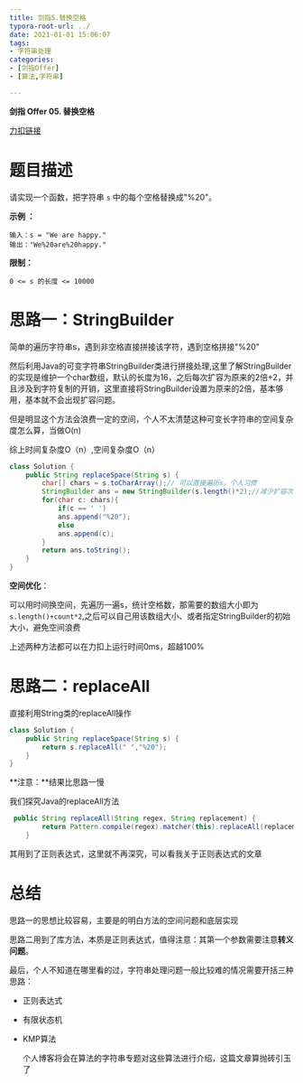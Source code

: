 ```yaml
---
title: 剑指5.替换空格
typora-root-url: ../
date: 2021-01-01 15:06:07
tags:
- 字符串处理
categories:
- [剑指Offer]
- [算法,字符串]

---
```


**剑指 Offer 05. 替换空格**

[力扣链接](https://leetcode-cn.com/problems/ti-huan-kong-ge-lcof/)

<!--more-->

# 题目描述

请实现一个函数，把字符串 `s` 中的每个空格替换成"%20"。

**示例 ：**

```
输入：s = "We are happy."
输出："We%20are%20happy."
```

**限制：**

```
0 <= s 的长度 <= 10000
```

# 思路一：StringBuilder

简单的遍历字符串s，遇到非空格直接拼接该字符，遇到空格拼接"%20"

然后利用Java的可变字符串StringBuilder类进行拼接处理,这里了解StringBuilder的实现是维护一个char数组，默认的长度为16，之后每次扩容为原来的2倍+2，并且涉及到字符复制的开销，这里直接将StringBuilder设置为原来的2倍，基本够用，基本就不会出现扩容问题。

但是明显这个方法会浪费一定的空间，个人不太清楚这种可变长字符串的空间复杂度怎么算，当做O(n)

综上时间复杂度O（n）,空间复杂度O（n）

```java
class Solution {
    public String replaceSpace(String s) {
        char[] chars = s.toCharArray();// 可以直接遍历s，个人习惯
        StringBuilder ans = new StringBuilder(s.length()*2);//减少扩容次数
        for(char c: chars){
            if(c == ' ')
            ans.append("%20");
            else
            ans.append(c);
        }
        return ans.toString();
    }
}
```

**空间优化**：

可以用时间换空间，先遍历一遍s，统计空格数，那需要的数组大小即为`s.length()+count*2`,之后可以自己用该数组大小、或者指定StringBuilder的初始大小，避免空间浪费



上述两种方法都可以在力扣上运行时间0ms，超越100%

# 思路二：replaceAll

直接利用String类的replaceAll操作

```java
class Solution {
    public String replaceSpace(String s) {
        return s.replaceAll(" ","%20");
    }
}
```

**注意：**结果比思路一慢

我们探究Java的replaceAll方法

```java
 public String replaceAll(String regex, String replacement) {
        return Pattern.compile(regex).matcher(this).replaceAll(replacement);
    }
```

其用到了正则表达式，这里就不再深究，可以看我关于正则表达式的文章

# 总结

思路一的思想比较容易，主要是的明白方法的空间问题和底层实现

思路二用到了库方法，本质是正则表达式，值得注意：其第一个参数需要注意**转义问题**。

最后，个人不知道在哪里看的过，字符串处理问题一般比较难的情况需要开括三种思路：

- 正则表达式

- 有限状态机

- KMP算法

  个人博客将会在算法的字符串专题对这些算法进行介绍，这篇文章算抛砖引玉了